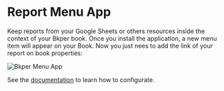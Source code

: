 # Report Menu App

Keep reports from your Google Sheets or others resources inside the context of your Bkper book. Once you install the application, a new menu item will appear on your Book. Now you just nees to add the link of your report on book properties:

![Bkper Menu App](https://bkper.com/docs/images/bkper-report-menu.png)


See the [documentation](https://bkper.com/docs/#apps) to learn how to configurate.


